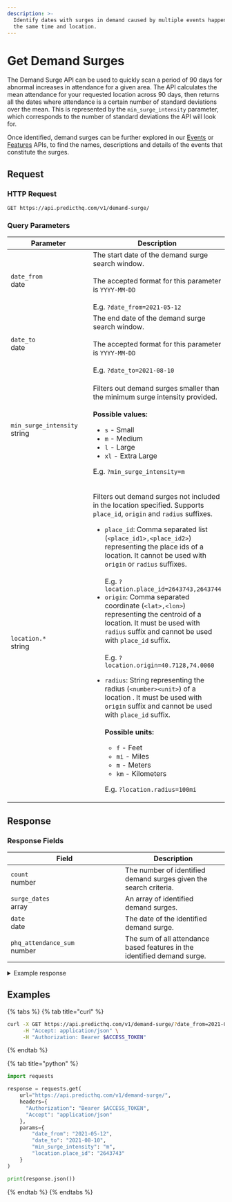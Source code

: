 ```yaml
---
description: >-
  Identify dates with surges in demand caused by multiple events happening at
  the same time and location.
---
```


# Get Demand Surges

The Demand Surge API can be used to quickly scan a period of 90 days for abnormal increases in attendance for a given area. The API calculates the mean attendance for your requested location across 90 days, then returns all the dates where attendance is a certain number of standard deviations over the mean. This is represented by the `min_surge_intensity` parameter, which corresponds to the number of standard deviations the API will look for.

Once identified, demand surges can be further explored in our [Events](../events/search-events.md) or [Features](../features/get-features.md) APIs, to find the names, descriptions and details of the events that constitute the surges.

## Request

### HTTP Request

```
GET https://api.predicthq.com/v1/demand-surge/
```

### Query Parameters

<table><thead><tr><th width="246">Parameter</th><th>Description</th></tr></thead><tbody><tr><td><code>date_from</code><br>date</td><td>The start date of the demand surge search window.<br><br>The accepted format for this parameter is <code>YYYY-MM-DD</code><br><br>E.g. <code>?date_from=2021-05-12</code></td></tr><tr><td><code>date_to</code><br>date</td><td>The end date of the demand surge search window.<br><br>The accepted format for this parameter is <code>YYYY-MM-DD</code><br><br>E.g. <code>?date_to=2021-08-10</code></td></tr><tr><td><code>min_surge_intensity</code><br>string</td><td><p>Filters out demand surges smaller than the minimum surge intensity provided.<br><br><strong>Possible values:</strong></p><ul><li><code>s</code> - Small</li><li><code>m</code> - Medium</li><li><code>l</code> - Large</li><li><code>xl</code> - Extra Large</li></ul><p>E.g. <code>?min_surge_intensity=m</code></p></td></tr><tr><td><code>location.*</code><br>string</td><td><p>Filters out demand surges not included in the location specified. Supports <code>place_id</code>, <code>origin</code> and <code>radius</code> suffixes.</p><ul><li><code>place_id</code>: Comma separated list (<code>&#x3C;place_id1>,&#x3C;place_id2></code>) representing the place ids of a location. It cannot be used with <code>origin</code> or <code>radius</code> suffixes.<br><br>E.g. <code>?location.place_id=2643743,2643744</code></li><li><code>origin</code>: Comma separated coordinate (<code>&#x3C;lat>,&#x3C;lon></code>) representing the centroid of a location. It must be used with <code>radius</code> suffix and cannot be used with <code>place_id</code> suffix.<br><br>E.g. <code>?location.origin=40.7128,74.0060</code></li><li><p><code>radius</code>: String representing the radius (<code>&#x3C;number>&#x3C;unit></code>) of a location . It must be used with <code>origin</code> suffix and cannot be used with <code>place_id</code> suffix.<br><br><strong>Possible units:</strong></p><ul><li><code>f</code> - Feet</li><li><code>mi</code> - Miles</li><li><code>m</code> - Meters</li><li><code>km</code> - Kilometers</li></ul><p>E.g. <code>?location.radius=100mi</code></p></li></ul></td></tr></tbody></table>

## Response

### Response Fields

<table><thead><tr><th width="249">Field</th><th>Description</th></tr></thead><tbody><tr><td><code>count</code><br>number</td><td>The number of identified demand surges given the search criteria.</td></tr><tr><td><code>surge_dates</code><br>array</td><td>An array of identified demand surges.</td></tr><tr><td><code>date</code><br>date</td><td>The date of the identified demand surge.</td></tr><tr><td><code>phq_attendance_sum</code><br>number</td><td>The sum of all attendance based features in the identified demand surge.</td></tr></tbody></table>

<details>

<summary>Example response</summary>

Below is an example response:

```json
{
    "count": 2,
    "surge_dates": [
        {
            "date": "2021-08-07",
            "phq_attendance_sum": 233930
        },
        {
            "date": "2021-08-08",
            "phq_attendance_sum": 213382
        }
    ]
}
```

</details>

## Examples

{% tabs %}
{% tab title="curl" %}
```bash
curl -X GET https://api.predicthq.com/v1/demand-surge/?date_from=2021-05-12&date_to=2021-08-10&min_surge_intensity=m&location.place_id=2643743 \
     -H "Accept: application/json" \
     -H "Authorization: Bearer $ACCESS_TOKEN"
```
{% endtab %}

{% tab title="python" %}
```python
import requests

response = requests.get(
    url="https://api.predicthq.com/v1/demand-surge/",
    headers={
      "Authorization": "Bearer $ACCESS_TOKEN",
      "Accept": "application/json"
    },
    params={
        "date_from": "2021-05-12",
        "date_to": "2021-08-10",
        "min_surge_intensity": "m",
        "location.place_id": "2643743"
    }
)

print(response.json())
```
{% endtab %}
{% endtabs %}
